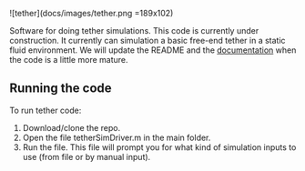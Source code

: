![tether](docs/images/tether.png =189x102)  

Software for doing tether simulations.
This code is currently under construction. It currently can simulation a basic free-end tether in a static fluid environment.
We will update the README and the [documentation](https://rodmetoyer.github.io/tether/tether.html) when the code is a little more mature.

## Running the code
To run tether code:
1. Download/clone the repo. 
2. Open the file tetherSimDriver.m in the main folder. 
3. Run the file. This file will prompt you for what kind of simulation inputs to use (from file or by manual input). 
